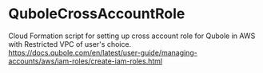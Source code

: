 # QuboleCrossAccountRole


Cloud Formation script for setting up cross account role for Qubole in AWS with Restricted VPC of user's choice.
https://docs.qubole.com/en/latest/user-guide/managing-accounts/aws/iam-roles/create-iam-roles.html

